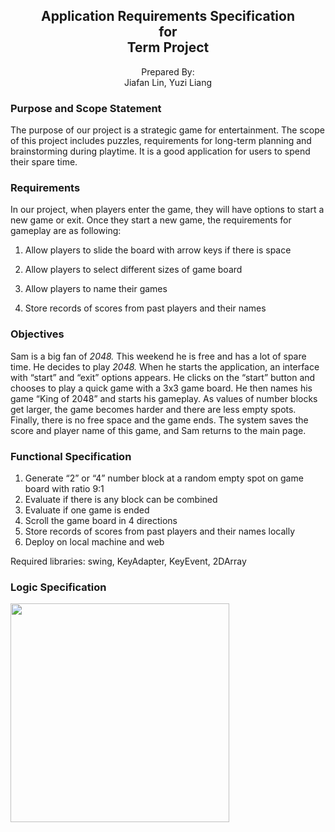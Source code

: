 <h2 align = "center">
Application Requirements Specification  <br> for <br> Term Project
</h2> 




<center>Prepared By: <br> Jiafan Lin, Yuzi Liang </center>



### **Purpose and Scope Statement**
The purpose of our project is a strategic game for entertainment. The scope of this project includes puzzles, requirements for long-term planning and brainstorming during playtime. It is a good application for users to spend their spare time.



### **Requirements**
In our project, when players enter the game, they will have options to start a new game or exit. Once they start a new game, the requirements for gameplay are as following:

1. Allow players to slide the board with arrow keys if there is space

2. Allow players to select different sizes of game board

3. Allow players to name their games

4. Store records of scores from past players and their names

   


### **Objectives**
Sam is a big fan of *2048.* This weekend he is free and has a lot of spare time. He decides to play *2048.* When he starts the application, an interface with “start” and “exit” options appears. He clicks on the “start” button and chooses to play a quick game with a 3x3 game board. He then names his game “King of 2048” and starts his gameplay. As values of number blocks get larger, the game becomes harder and there are less empty spots. Finally, there is no free space and the game ends. The system saves the score and player name of this game, and Sam returns to the main page.



### **Functional Specification**

1. Generate “2” or “4” number block at a random empty spot on game board with ratio 9:1
2. Evaluate if there is any block can be combined
3. Evaluate if one game is ended
4. Scroll the game board in 4 directions
5. Store records of scores from past players and their names locally
6. Deploy on local machine and web

Required libraries: swing, KeyAdapter, KeyEvent, 2DArray



### **Logic Specification**

<img src="https://github.com/Yuzi-Liang/INFO5100TermProject/blob/main/image/figure_1.png" width="350" />








